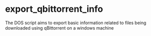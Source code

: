 # export_qbittorrent_info
The DOS script aims to export basic information related to files being downloaded using qBittorrent on a windows machine
